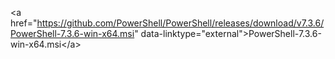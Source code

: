 <bpt xmlns="urn:oasis:names:tc:xliff:document:1.2" id="1">&lt;a href="https://github.com/PowerShell/PowerShell/releases/download/v7.3.6/PowerShell-7.3.6-win-x64.msi" data-linktype="external"&gt;</bpt>PowerShell-7.3.6-win-x64.msi<ept xmlns="urn:oasis:names:tc:xliff:document:1.2" id="1">&lt;/a&gt;</ept>
